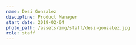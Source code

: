 ```yaml
---
name: Desi Gonzalez
discipline: Product Manager
start_date: 2019-02-04
photo_path: /assets/img/staff/desi-gonzalez.jpg
role: staff
---
```


